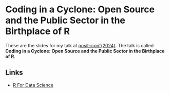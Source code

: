 
<!-- README.md is generated from README.Rmd. Please edit that file -->

# Coding in a Cyclone: Open Source and the Public Sector in the Birthplace of R

<!-- badges: start -->
<!-- badges: end -->

These are the slides for my talk at
[posit::conf(2024)](https://posit.co/conference/). The talk is called
**Coding in a Cyclone: Open Source and the Public Sector in the
Birthplace of R**.

## Links

- [R For Data Science](https://r4ds.hadley.nz/)
